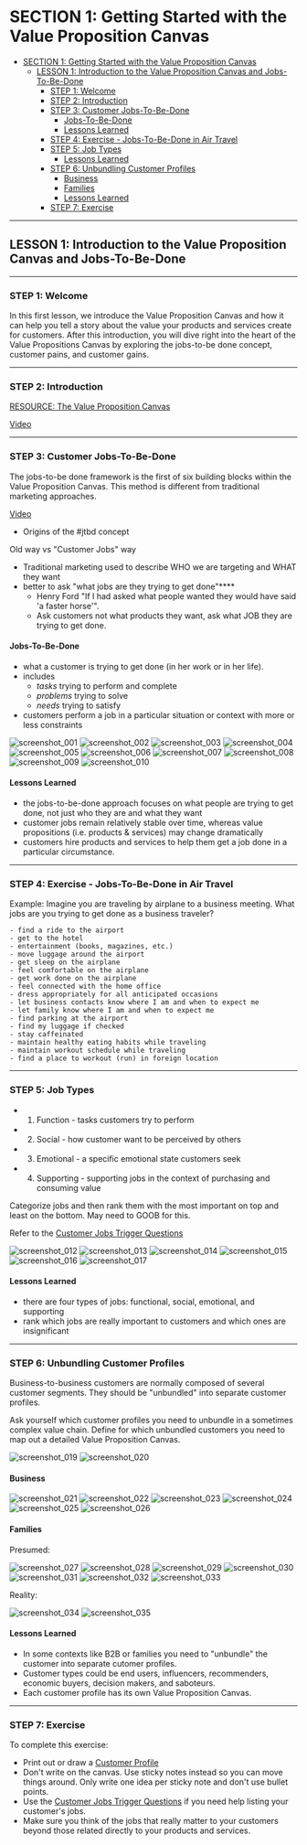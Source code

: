 # SECTION 1: Getting Started with the Value Proposition Canvas
- [SECTION 1: Getting Started with the Value Proposition Canvas](#section-1-getting-started-with-the-value-proposition-canvas)
  - [LESSON 1: Introduction to the Value Proposition Canvas and Jobs-To-Be-Done](#lesson-1-introduction-to-the-value-proposition-canvas-and-jobs-to-be-done)
    - [STEP 1: Welcome](#step-1-welcome)
    - [STEP 2: Introduction](#step-2-introduction)
    - [STEP 3: Customer Jobs-To-Be-Done](#step-3-customer-jobs-to-be-done)
      - [Jobs-To-Be-Done](#jobs-to-be-done)
      - [Lessons Learned](#lessons-learned)
    - [STEP 4: Exercise - Jobs-To-Be-Done in Air Travel](#step-4-exercise---jobs-to-be-done-in-air-travel)
    - [STEP 5: Job Types](#step-5-job-types)
      - [Lessons Learned](#lessons-learned-1)
    - [STEP 6: Unbundling Customer Profiles](#step-6-unbundling-customer-profiles)
      - [Business](#business)
      - [Families](#families)
      - [Lessons Learned](#lessons-learned-2)
    - [STEP 7: Exercise](#step-7-exercise)

___
## LESSON 1: Introduction to the Value Proposition Canvas and Jobs-To-Be-Done

___
### STEP 1: Welcome

In this first lesson, we introduce the Value Proposition Canvas and how it can help you tell a story about the value your products and services create for customers. After this introduction, you will dive right into the heart of the Value Propositions Canvas by exploring the jobs-to-be done concept, customer pains, and customer gains. 

___
### STEP 2: Introduction  

[RESOURCE: The Value Proposition Canvas](/resources/canvases-and-main-tools/the-value-proposition-canvas.pdf)

[Video](https://platform.strategyzer.com/training/courses/mastering-value-propositions/1/1/2)

___
### STEP 3: Customer Jobs-To-Be-Done

The jobs-to-be done framework is the first of six building blocks within the Value Proposition Canvas. This method is different from traditional marketing approaches.

[Video](https://platform.strategyzer.com/training/courses/mastering-value-propositions/1/1/3)

- Origins of the #jtbd concept

Old way vs "Customer Jobs" way
- Traditional marketing used to describe WHO we are targeting and WHAT they want
- better to ask "what jobs are they trying to get done"****
  - Henry Ford "If I had asked what people wanted they would have said 'a faster horse'".
  - Ask customers not what products they want, ask what JOB they are trying to get done.

#### Jobs-To-Be-Done
- what a customer is trying to get done (in her work or in her life). 
- includes
  - _tasks_ trying to perform and complete
  - _problems_ trying to solve
  - _needs_ trying to satisfy
- customers perform a job in a particular situation or context with more or less constraints

![screenshot_001](../assets/screenshot_001.png)
![screenshot_002](../assets/screenshot_002.png)
![screenshot_003](../assets/screenshot_003.png)
![screenshot_004](../assets/screenshot_004.png)
![screenshot_005](../assets/screenshot_005.png)
![screenshot_006](../assets/screenshot_006.png)
![screenshot_007](../assets/screenshot_007.png)
![screenshot_008](../assets/screenshot_008.png)
![screenshot_009](../assets/screenshot_009.png)
![screenshot_010](../assets/screenshot_010.png)

#### Lessons Learned
- the jobs-to-be-done approach focuses on what people are trying to get done, not just who they are and what they want
- customer jobs remain relatively stable over time, whereas value propositions (i.e. products & services) may change dramatically
- customers hire products and services to help them get a job done in a particular circumstance.

___
### STEP 4: Exercise - Jobs-To-Be-Done in Air Travel
Example: Imagine you are traveling by airplane to a business meeting. What jobs are you trying to get done as a business traveler?

```
- find a ride to the airport
- get to the hotel
- entertainment (books, magazines, etc.)
- move luggage around the airport
- get sleep on the airplane
- feel comfortable on the airplane
- get work done on the airplane
- feel connected with the home office
- dress appropriately for all anticipated occasions
- let business contacts know where I am and when to expect me
- let family know where I am and when to expect me
- find parking at the airport
- find my luggage if checked
- stay caffeinated
- maintain healthy eating habits while traveling
- maintain workout schedule while traveling
- find a place to workout (run) in foreign location
```

___
### STEP 5: Job Types
- 1) Function - tasks customers try to perform
- 2) Social - how customer want to be perceived by others
- 3) Emotional - a specific emotional state customers seek
- 4) Supporting - supporting jobs in the context of purchasing and consuming value

Categorize jobs and then rank them with the most important on top and least on the bottom. May need to GOOB for this.

Refer to the [Customer Jobs Trigger Questions](../resources/value-proposition-supporting-tools/customer-gains-trigger-questions.pdf)

![screenshot_012](../assets/screenshot_012.png)
![screenshot_013](../assets/screenshot_013.png)
![screenshot_014](../assets/screenshot_014.png)
![screenshot_015](../assets/screenshot_015.png)
![screenshot_016](../assets/screenshot_016.png)
![screenshot_017](../assets/screenshot_017.png)

#### Lessons Learned
- there are four types of jobs: functional, social, emotional, and supporting
- rank which jobs are really important to customers and which ones are insignificant

___
### STEP 6: Unbundling Customer Profiles

Business-to-business customers are normally composed of several customer segments. They should be "unbundled" into separate customer profiles.

Ask yourself which customer profiles you need to unbundle in a sometimes complex value chain. Define for which unbundled customers you need to map out a detailed Value Proposition Canvas.

![screenshot_019](../assets/screenshot_019.png)
![screenshot_020](../assets/screenshot_020.png)

#### Business
![screenshot_021](../assets/screenshot_021.png)
![screenshot_022](../assets/screenshot_022.png)
![screenshot_023](../assets/screenshot_023.png)
![screenshot_024](../assets/screenshot_024.png)
![screenshot_025](../assets/screenshot_025.png)
![screenshot_026](../assets/screenshot_026.png)

#### Families
Presumed:

![screenshot_027](../assets/screenshot_027.png)
![screenshot_028](../assets/screenshot_028.png)
![screenshot_029](../assets/screenshot_029.png)
![screenshot_030](../assets/screenshot_030.png)
![screenshot_031](../assets/screenshot_031.png)
![screenshot_032](../assets/screenshot_032.png)
![screenshot_033](../assets/screenshot_033.png)

Reality:

![screenshot_034](../assets/screenshot_034.png)
![screenshot_035](../assets/screenshot_035.png)

#### Lessons Learned
- In some contexts like B2B or families you need to "unbundle" the customer into separate cutomer profiles.
- Customer types could be end users, influencers, recommenders, economic buyers, decision makers, and saboteurs.
- Each customer profile has its own Value Proposition Canvas.

___
### STEP 7: Exercise
  
To complete this exercise:

- Print out or draw a [Customer Profile](../../resources/value-proposition-supporting-tools/the-customer-profile.pdf)
- Don't write on the canvas. Use sticky notes instead so you can move things around. Only write one idea per sticky note and don't use bullet points.
- Use the [Customer Jobs Trigger Questions](../../resources/value-proposition-supporting-tools/customer-gains-trigger-questions.pdf) if you need help listing your customer's jobs.
- Make sure you think of the jobs that really matter to your customers beyond those related directly to your products and services.

